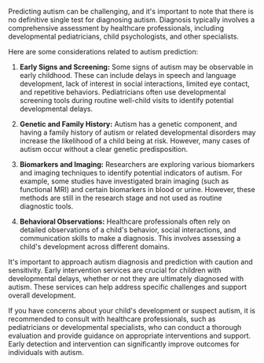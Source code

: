 Predicting autism can be challenging, and it's important to note that there is no definitive single test for diagnosing autism. Diagnosis typically involves a comprehensive assessment by healthcare professionals, including developmental pediatricians, 
child psychologists, and other specialists.

Here are some considerations related to autism prediction:

1. **Early Signs and Screening:** Some signs of autism may be observable in early childhood. These can include delays in speech and language development, lack of interest in social interactions, limited eye contact, and repetitive behaviors. Pediatricians often use developmental screening tools during routine well-child visits to identify potential developmental delays.

2. **Genetic and Family History:** Autism has a genetic component, and having a family history of autism or related developmental disorders may increase the likelihood of a child being at risk. However, many cases of autism occur without a clear genetic predisposition.

3. **Biomarkers and Imaging:** Researchers are exploring various biomarkers and imaging techniques to identify potential indicators of autism. For example, some studies have investigated brain imaging (such as functional MRI) and certain biomarkers in blood or urine. However, these methods are still in the research stage and not used as routine diagnostic tools.

4. **Behavioral Observations:** Healthcare professionals often rely on detailed observations of a child's behavior, social interactions, and communication skills to make a diagnosis. This involves assessing a child's development across different domains.

It's important to approach autism diagnosis and prediction with caution and sensitivity. Early intervention services are crucial for children with developmental delays, whether or not they are ultimately diagnosed with autism. These services can help address specific challenges and support overall development.

If you have concerns about your child's development or suspect autism, it is recommended to consult with healthcare professionals, such as pediatricians or developmental specialists, who can conduct a thorough evaluation and provide guidance on appropriate interventions and support. Early detection and intervention can significantly improve outcomes for individuals with autism.

